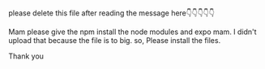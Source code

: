 please delete this file after reading the message here👇👇👇👇👇

Mam please give the npm install the node modules and expo mam. I didn't upload that because the file is to big.
so, Please install the files.

Thank you
